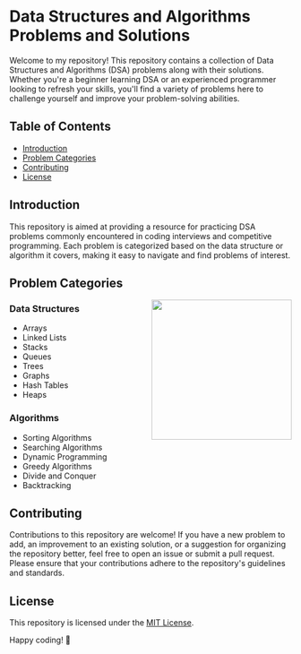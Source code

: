 # Data Structures and Algorithms Problems and Solutions

Welcome to my repository! This repository contains a collection of Data Structures and Algorithms (DSA) problems along with their solutions. Whether you're a beginner learning DSA or an experienced programmer looking to refresh your skills, you'll find a variety of problems here to challenge yourself and improve your problem-solving abilities.

## Table of Contents

- [Introduction](#introduction)
- [Problem Categories](#problem-categories)
- [Contributing](#contributing)
- [License](#license)

## Introduction

This repository is aimed at providing a resource for practicing DSA problems commonly encountered in coding interviews and competitive programming. Each problem is categorized based on the data structure or algorithm it covers, making it easy to navigate and find problems of interest.

## Problem Categories

<img align="right" height="250" src="https://camo.githubusercontent.com/7de37139d0b4c1ce40865e799b446c0e963a3dd8fb68d239707237c40604fa3d/68747470733a2f2f63646e2e6472696262626c652e636f6d2f75736572732f3733303730332f73637265656e73686f74732f363538313234332f6176656e746f2e676966"  />

### Data Structures

- Arrays
- Linked Lists
- Stacks
- Queues
- Trees
- Graphs
- Hash Tables
- Heaps

### Algorithms

- Sorting Algorithms
- Searching Algorithms
- Dynamic Programming
- Greedy Algorithms
- Divide and Conquer
- Backtracking


## Contributing

Contributions to this repository are welcome! If you have a new problem to add, an improvement to an existing solution, or a suggestion for organizing the repository better, feel free to open an issue or submit a pull request. Please ensure that your contributions adhere to the repository's guidelines and standards.

## License

This repository is licensed under the [MIT License](LICENSE).

Happy coding! 🚀
